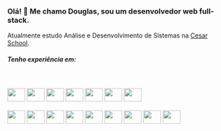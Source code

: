 ### Olá! 👋 Me chamo Douglas, sou um desenvolvedor web full-stack.

 Atualmente estudo Análise e Desenvolvimento de Sistemas na [Cesar School](https://www.cesar.school/).


##### Tenho experiência em:

<div style="display: inline_block"><br>
  <div style="display: inline_block"><br>
    <img  height="30" width="40" src="https://cdn.jsdelivr.net/gh/devicons/devicon@latest/icons/javascript/javascript-original.svg" />
  <img  height="30" width="40" src="https://cdn.jsdelivr.net/gh/devicons/devicon@latest/icons/typescript/typescript-original.svg" />
  <img height="30" width="40" src="https://cdn.jsdelivr.net/gh/devicons/devicon@latest/icons/html5/html5-original.svg" />
  <img height="30" width="40" src="https://cdn.jsdelivr.net/gh/devicons/devicon@latest/icons/css3/css3-original.svg" />
  <img height="30" width="40" src="https://cdn.jsdelivr.net/gh/devicons/devicon@latest/icons/react/react-original.svg" /> 
  <img height="30" width="40" src="https://cdn.jsdelivr.net/gh/devicons/devicon@latest/icons/tailwindcss/tailwindcss-original-wordmark.svg" />
  <img height="30" width="40" src="https://cdn.jsdelivr.net/gh/devicons/devicon@latest/icons/nextjs/nextjs-original.svg" />
  </div>
  <div style="display: inline_block"><br>
    <img height="30" width="40" src="https://cdn.jsdelivr.net/gh/devicons/devicon@latest/icons/docker/docker-original.svg" />
  <img height="30" width="40" src="https://cdn.jsdelivr.net/gh/devicons/devicon@latest/icons/nodejs/nodejs-original-wordmark.svg" />
  <img height="30" width="40" src="https://cdn.jsdelivr.net/gh/devicons/devicon@latest/icons/express/express-original.svg" />
  <img height="30" width="40" src="https://cdn.jsdelivr.net/gh/devicons/devicon@latest/icons/jest/jest-plain.svg" />
  <img height="30" width="40" src="https://cdn.jsdelivr.net/gh/devicons/devicon@latest/icons/playwright/playwright-original.svg" />
  <img height="30" width="40" src="https://cdn.jsdelivr.net/gh/devicons/devicon@latest/icons/postgresql/postgresql-original-wordmark.svg" />
  <img height="30" width="40" src="https://cdn.jsdelivr.net/gh/devicons/devicon@latest/icons/mysql/mysql-original-wordmark.svg" />        
  <img height="30" width="40" src="https://cdn.jsdelivr.net/gh/devicons/devicon@latest/icons/sequelize/sequelize-plain.svg" />
  <img height="30" width="40" src="https://cdn.jsdelivr.net/gh/devicons/devicon@latest/icons/prisma/prisma-original-wordmark.svg" />
  </div>          
</div>
          

<!--
**araujodgdev/araujodgdev** is a ✨ _special_ ✨ repository because its `README.md` (this file) appears on your GitHub profile.

Here are some ideas to get you started:

- 🔭 I’m currently working on ...
- 🌱 I’m currently learning ...
- 👯 I’m looking to collaborate on ...
- 🤔 I’m looking for help with ...
- 💬 Ask me about ...
- 📫 How to reach me: ...
- 😄 Pronouns: ...
- ⚡ Fun fact: ...
-->
